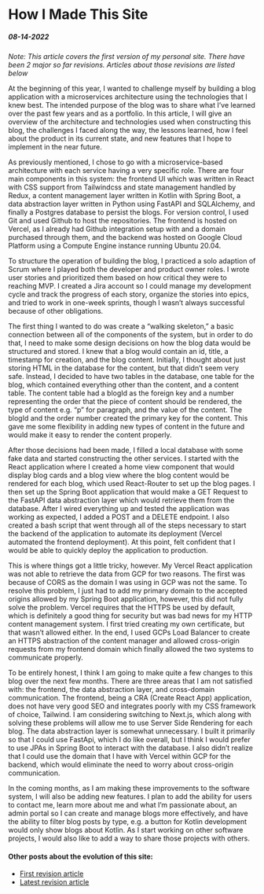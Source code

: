# How I Made This Site
##### 08-14-2022

*Note: This article covers the first version of my personal site. There have been 2 major so far revisions. Articles about those revisions are listed below*

At the beginning of this year, I wanted to challenge myself by building a blog application with a microservices architecture using the technologies that I knew best. The intended purpose of the blog was to share what I’ve learned over the past few years and as a portfolio. In this article, I will give an overview of the architecture and technologies used when constructing this blog, the challenges I faced along the way, the lessons learned, how I feel about the product in its current state, and new features that I hope to implement in the near future.

As previously mentioned, I chose to go with a microservice-based architecture with each service having a very specific role. There are four main components in this system: the frontend UI which was written in React with CSS support from Tailwindcss and state management handled by Redux, a content management layer written in Kotlin with Spring Boot, a data abstraction layer written in Python using FastAPI and SQLAlchemy, and finally a Postgres database to persist the blogs. For version control, I used Git and used Github to host the repositories. The frontend is hosted on Vercel, as I already had Github integration setup with and a domain purchased through them, and the backend was hosted on Google Cloud Platform using a Compute Engine instance running Ubuntu 20.04.

To structure the operation of building the blog, I practiced a solo adaption of Scrum where I played both the developer and product owner roles. I wrote user stories and prioritized them based on how critical they were to reaching MVP. I created a Jira account so I could manage my development cycle and track the progress of each story, organize the stories into epics, and tried to work in one-week sprints, though I wasn’t always successful because of other obligations.

The first thing I wanted to do was create a “walking skeleton,” a basic connection between all of the components of the system, but in order to do that, I need to make some design decisions on how the blog data would be structured and stored. I knew that a blog would contain an id, title, a timestamp for creation, and the blog content. Initially, I thought about just storing HTML in the database for the content, but that didn’t seem very safe. Instead, I decided to have two tables in the database, one table for the blog, which contained everything other than the content, and a content table. The content table had a blogId as the foreign key and a number representing the order that the piece of content should be rendered, the type of content e.g. “p” for paragraph, and the value of the content. The blogId and the order number created the primary key for the content. This gave me some flexibility in adding new types of content in the future and would make it easy to render the content properly.

After those decisions had been made, I filled a local database with some fake data and started constructing the other services. I started with the React application where I created a home view component that would display blog cards and a blog view where the blog content would be rendered for each blog, which used React-Router to set up the blog pages. I then set up the Spring Boot application that would make a GET Request to the FastAPI data abstraction layer which would retrieve them from the database. After I wired everything up and tested the application was working as expected, I added a POST and a DELETE endpoint. I also created a bash script that went through all of the steps necessary to start the backend of the application to automate its deployment (Vercel automated the frontend deployment). At this point, felt confident that I would be able to quickly deploy the application to production.

This is where things got a little tricky, however. My Vercel React application was not able to retrieve the data from GCP for two reasons. The first was because of CORS as the domain I was using in GCP was not the same. To resolve this problem, I just had to add my primary domain to the accepted origins allowed by my Spring Boot application, however, this did not fully solve the problem. Vercel requires that the HTTPS be used by default, which is definitely a good thing for security but was bad news for my HTTP content management system. I first tried creating my own certificate, but that wasn’t allowed either. In the end, I used GCPs Load Balancer to create an HTTPS abstraction of the content manager and allowed cross-origin requests from my frontend domain which finally allowed the two systems to communicate properly.

To be entirely honest, I think I am going to make quite a few changes to this blog over the next few months. There are three areas that I am not satisfied with: the frontend, the data abstraction layer, and cross-domain communication. The frontend, being a CRA (Create React App) application, does not have very good SEO and integrates poorly with my CSS framework of choice, Tailwind. I am considering switching to Next.js, which along with solving these problems will allow me to use Server Side Rendering for each blog. The data abstraction layer is somewhat unnecessary. I built it primarily so that I could use FastApi, which I do like overall, but I think I would prefer to use JPAs in Spring Boot to interact with the database. I also didn’t realize that I could use the domain that I have with Vercel within GCP for the backend, which would eliminate the need to worry about cross-origin communication.

In the coming months, as I am making these improvements to the software system, I will also be adding new features. I plan to add the ability for users to contact me, learn more about me and what I’m passionate about, an admin portal so I can create and manage blogs more effectively, and have the ability to filter blog posts by type, e.g. a button for Kotlin development would only show blogs about Kotlin. As I start working on other software projects, I would also like to add a way to share those projects with others.

#### Other posts about the evolution of this site:
- [First revision article](first-rev.html)
- [Latest revision article](simple.html)